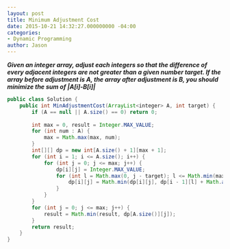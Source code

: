 ```yaml
---
layout: post
title: Minimum Adjustment Cost
date: 2015-10-21 14:32:27.000000000 -04:00
categories:
- Dynamic Programming
author: Jason
---
```

<p><strong><em>Given an integer array, adjust each integers so that the difference of every adjacent integers are not greater than a given number target. If the array before adjustment is A, the array after adjustment is B, you should minimize the sum of |A[i]-B[i]|</em></strong></p>


``` java
public class Solution {
    public int MinAdjustmentCost(ArrayList<integer> A, int target) {
        if (A == null || A.size() == 0) return 0;
        
        int max = 0, result = Integer.MAX_VALUE;
        for (int num : A) {
            max = Math.max(max, num);
        }
        int[][] dp = new int[A.size() + 1][max + 1];
        for (int i = 1; i <= A.size(); i++) {
            for (int j = 0; j <= max; j++) {
                dp[i][j] = Integer.MAX_VALUE;
                for (int l = Math.max(0, j - target); l <= Math.min(max, j + target); l++) {
                    dp[i][j] = Math.min(dp[i][j], dp[i - 1][l] + Math.abs(A.get(i - 1) - j));
                }
            }
        }        
        for (int j = 0; j <= max; j++) {
            result = Math.min(result, dp[A.size()][j]);
        }
        return result;
    }
}
```
